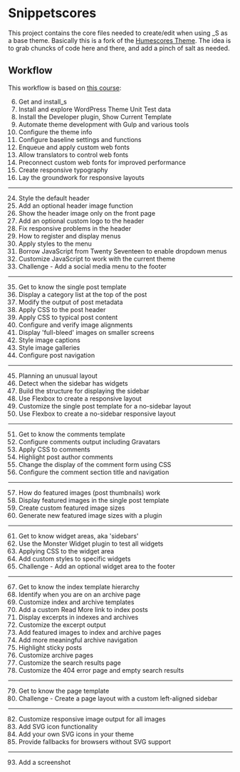 # Snippetscores

This project contains the core files needed to create/edit when using _S as a base theme.
Basically this is a fork of the [Humescores Theme](https://github.com/mor10/humescores).
The idea is to grab chuncks of code here and there, and add a pinch of salt as needed.

## Workflow
This workflow is based on [this course](https://www.lynda.com/WordPress-tutorials/WordPress-Building-Themes-from-Scratch-Using-Underscores/491704-2.html?srchtrk=index%3a1%0alinktypeid%3a2%0aq%3ahumescores%0apage%3a1%0as%3arelevance%0asa%3atrue%0aproducttypeid%3a2):

06. Get and install_s
07. Install and explore WordPress Theme Unit Test data
08. Install the Developer plugin, Show Current Template
10.	Automate theme development with Gulp and various tools
16. Configure the theme info
17. Configure baseline settings and functions
18. Enqueue and apply custom web fonts
19.	Allow translators to control web fonts
20.	Preconnect custom web fonts for improved performance
22. Create responsive typography
23. Lay the groundwork for responsive layouts
---
24. Style the default header
25. Add an optional header image function
26. Show the header image only on the front page
27. Add an optional custom logo to the header
28. Fix responsive problems in the header
29. How to register and display menus
30. Apply styles to the menu
31. Borrow JavaScript from Twenty Seventeen to enable dropdown menus
32. Customize JavaScript to work with the current theme
33. Challenge - Add a social media menu to the footer
---
35. Get to know the single post template
36. Display a category list at the top of the post
37. Modify the output of post metadata
38. Apply CSS to the post header
39. Apply CSS to typical post content
40. Configure and verify image alignments
41. Display 'full-bleed' images on smaller screens
42. Style image captions
43. Style image galleries
44. Configure post navigation
---
45. Planning an unusual layout
46. Detect when the sidebar has widgets
47. Build the structure for displaying the sidebar
48. Use Flexbox to create a responsive layout
49. Customize the single post template for a no-sidebar layout
50. Use Flexbox to create a no-sidebar responsive layout
---
51. Get to know the comments template
52. Configure comments output including Gravatars
53. Apply CSS to comments
54. Highlight post author comments
55. Change the display of the comment form using CSS
56. Configure the comment section title and navigation
---
57. How do featured images (post thumbnails) work
58. Display featured images in the single post template
59. Create custom featured image sizes
60. Generate new featured image sizes with a plugin
---
61. Get to know widget areas, aka 'sidebars'
62. Use the Monster Widget plugin to test all widgets
63. Applying CSS to the widget area
64. Add custom styles to specific widgets
65. Challenge - Add an optional widget area to the footer
---
67. Get to know the index template hierarchy
68. Identify when you are on an archive page
69. Customize index and archive templates
70. Add a custom Read More link to index posts
71. Display excerpts in indexes and archives
72. Customize the excerpt output
73. Add featured images to index and archive pages
74. Add more meaningful archive navigation
75. Highlight sticky posts
76. Customize archive pages
77. Customize the search results page
78. Customize the 404 error page and empty search results
---
79. Get to know the page template
80. Challenge - Create a page layout with a custom left-aligned sidebar
---
82. Customize responsive image output for all images
83. Add SVG icon functionality
84. Add your own SVG icons in your theme
85. Provide fallbacks for browsers without SVG support
---
93. Add a screenshot
